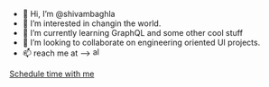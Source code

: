 - 👋 Hi, I’m @shivambaghla
- 👀 I’m interested in changin the world.
- 🌱 I’m currently learning GraphQL and some other cool stuff
- 💞️ I’m looking to collaborate on engineering oriented UI projects.
- 📫 reach me at --> [<img alt="alt_text" width="16px" src="https://content.linkedin.com/content/dam/me/business/en-us/amp/brand-site/v2/bg/LI-Bug.svg.original.svg" />](https://www.linkedin.com/in/shivam-baghla/)

<!---
shivambaghla/shivambaghla is a ✨ special ✨ repository because its `README.md` (this file) appears on your GitHub profile.
You can click the Preview link to take a look at your changes.
--->

<!-- Calendly link widget begin -->
<link href="https://assets.calendly.com/assets/external/widget.css" rel="stylesheet">
<script src="https://assets.calendly.com/assets/external/widget.js" type="text/javascript" async></script>
<a href="" onclick="Calendly.initPopupWidget({url: 'https://calendly.com/shivambaghla'});return false;">Schedule time with me</a>
<!-- Calendly link widget end -->
